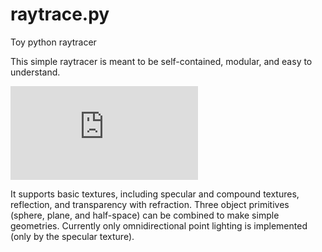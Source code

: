 # raytrace.py

Toy python raytracer

This simple raytracer is meant to be self-contained, modular, and easy to understand.

![demo render](https://github.com/sethjust/raytrace/raw/master/raytrace.py)

It supports basic textures, including specular and compound textures, reflection, and transparency with refraction.
Three object primitives (sphere, plane, and half-space) can be combined to make simple geometries.
Currently only omnidirectional point lighting is implemented (only by the specular texture).
